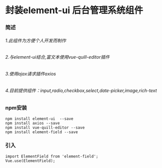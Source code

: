 
封装element-ui 后台管理系统组件
===

### 简述

###### 1.此组件为方便个人开发而制作
###### 2.与element-ui结合,富文本使用vue-quill-editor插件
###### 3.使用ajax请求插件axios
###### 4.目前提供组件：input,radio,checkbox,select,date-picker,image,rich-text




### npm安装

```
npm install element-ui  --save
npm install axios --save
npm install vue-quill-editor --save
npm install element-field --save
```


### 引入
```
import ElementField from 'element-field';
Vue.use(ElementField);
```

